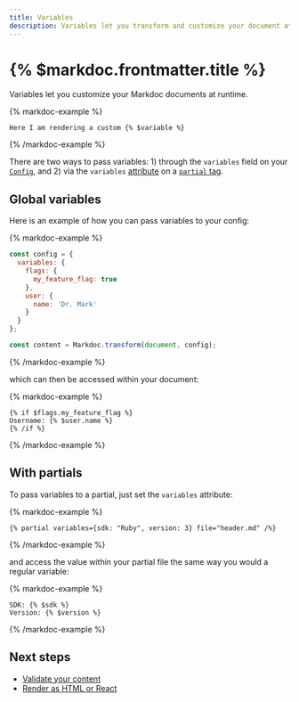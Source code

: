 ```yaml
---
title: Variables
description: Variables let you transform and customize your document at runtime.
---
```


# {% $markdoc.frontmatter.title %}

Variables let you customize your Markdoc documents at runtime.

{% markdoc-example %}

```
Here I am rendering a custom {% $variable %}
```

{% /markdoc-example %}

There are two ways to pass variables: 1) through the `variables` field on your [`Config`](/docs/syntax#config), and 2) via the `variables` [attribute](/docs/syntax#attributes) on a [`partial` tag](/docs/partials).

## Global variables

Here is an example of how you can pass variables to your config:

{% markdoc-example %}

```js
const config = {
  variables: {
    flags: {
      my_feature_flag: true
    },
    user: {
      name: 'Dr. Mark'
    }
  }
};

const content = Markdoc.transform(document, config);
```

{% /markdoc-example %}

which can then be accessed within your document:

{% markdoc-example %}

```
{% if $flags.my_feature_flag %}
Username: {% $user.name %}
{% /if %}
```

{% /markdoc-example %}

## With partials

To pass variables to a partial, just set the `variables` attribute:

{% markdoc-example %}

```
{% partial variables={sdk: "Ruby", version: 3} file="header.md" /%}
```

{% /markdoc-example %}

and access the value within your partial file the same way you would a regular variable:

{% markdoc-example %}

```
SDK: {% $sdk %}
Version: {% $version %}
```

{% /markdoc-example %}

## Next steps

- [Validate your content](/docs/validation)
- [Render as HTML or React](/docs/render)
